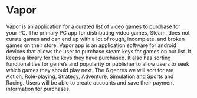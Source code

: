 # Vapor

Vapor is an application for a curated list of video games to purchase for your PC. The primary PC app for distributing video games, Steam, does not curate games and can end up with a lot of rough, incomplete, and broken games on their store. Vapor app is an application software for android devices that allows the user to purchase steam keys for games on our list. It keeps a library for the keys they have purchased. It also has sorting functionalities for genre’s and popularity or publisher to allow users to seek which games they should play next. The 6 genres we will sort for are Action, Role-playing, Strategy, Adventure, Simulation and Sports and Racing. Users will be able to create accounts and save their payment information for purchases. 
